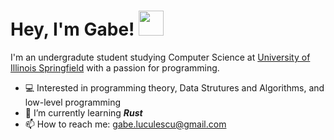 # Hey, I'm Gabe! <img src="https://media.giphy.com/media/SScTyz7dQ0Gf7c9dZ9/giphy.gif" width="40" height="40"/>


I'm an undergradute student studying Computer Science at [University of Illinois Springfield](https://www.uis.edu/) with a passion for programming.

- :computer: Interested in programming theory, Data Strutures and Algorithms, and low-level programming
- 🌱 I’m currently learning ***Rust*** 
- 📫 How to reach me: gabe.luculescu@gmail.com

